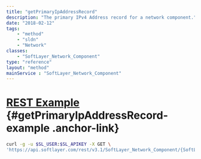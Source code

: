 ```yaml
---
title: "getPrimaryIpAddressRecord"
description: "The primary IPv4 Address record for a network component."
date: "2018-02-12"
tags:
    - "method"
    - "sldn"
    - "Network"
classes:
    - "SoftLayer_Network_Component"
type: "reference"
layout: "method"
mainService : "SoftLayer_Network_Component"
---
```


# [REST Example](#getPrimaryIpAddressRecord-example) <a href="/article/rest/"><i class="fas fa-question"></i></a> {#getPrimaryIpAddressRecord-example .anchor-link} 
```bash
curl -g -u $SL_USER:$SL_APIKEY -X GET \
'https://api.softlayer.com/rest/v3.1/SoftLayer_Network_Component/{SoftLayer_Network_ComponentID}/getPrimaryIpAddressRecord'
```
